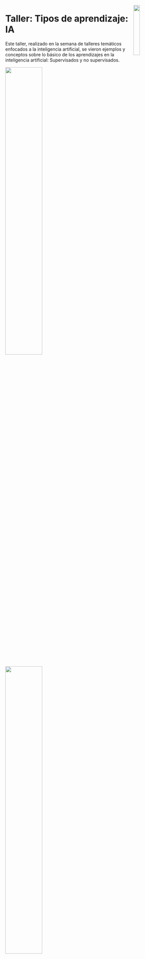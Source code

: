 
<p>
  <img src="https://media.giphy.com/media/v1.Y2lkPTc5MGI3NjExb3JpMzByeWhidnhveDNjcDZnMTNwMWZ4ODBscXp6eWdpMncyemMyMiZlcD12MV9pbnRlcm5hbF9naWZfYnlfaWQmY3Q9dHM/vdpFrcGczlxdv6v9FV/giphy.gif" align = "right" width="20%"  />
</p>

# Taller: Tipos de aprendizaje: IA


Este taller, realizado en la semana de talleres temáticos enfocados a la inteligencia artificial, se vieron ejemplos y conceptos sobre lo básico de los aprendizajes en la inteligencia artificial: Supervisados y no supervisados.

  <div align="left">
    <img src="https://scontent.fmex27-1.fna.fbcdn.net/v/t39.30808-6/434654726_808033494703521_1824408893455243373_n.jpg?_nc_cat=111&ccb=1-7&_nc_sid=5f2048&_nc_eui2=AeHGjuWenv2uYNjQ4vwHaYWcGM_F1P77RvEYz8XU_vtG8T0cL8EXzNRIO6pirirWXMglm3IrZW_TKg5v0XgwokbI&_nc_ohc=1b-BsKVKeggAb6wJqK5&_nc_ht=scontent.fmex27-1.fna&oh=00_AfAnG4z0QbPTDVZ8vUumwXEimNNXZJbWMsxjr8fLNBRbxw&oe=661D5663" width="48%" />
    <img src="https://media.giphy.com/media/v1.Y2lkPTc5MGI3NjExZWVkMW93MXM0OHRjZWRrcnU0ZmJreDhkMzVud3dma2N4dGh2cGMxZiZlcD12MV9pbnRlcm5hbF9naWZfYnlfaWQmY3Q9Zw/7NS9RAepPQ0HJ85qJz/giphy-downsized-large.gif" width="48%" />
  </div>
<br>

### Taller realizado por:
#### [David Elias González García](https://github.com/se2510) - Generación 44 de PROTECO
#### [Francisco Joshua Quintero Montero](https://github.com/joshuaqm) - Generación 45 de PROTECO
